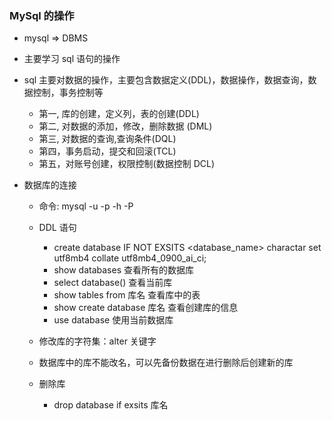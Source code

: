 ### MySql 的操作

- mysql => DBMS

- 主要学习 sql 语句的操作
- sql 主要对数据的操作，主要包含数据定义(DDL)，数据操作，数据查询，数据控制，事务控制等

  - 第一, 库的创建，定义列，表的创建(DDL)
  - 第二, 对数据的添加，修改，删除数据 (DML)
  - 第三, 对数据的查询,查询条件(DQL)
  - 第四，事务启动，提交和回滚(TCL)
  - 第五，对账号创建，权限控制(数据控制 DCL)

- 数据库的连接

  - 命令: mysql -u<username> -p<passward> -h<hostname> -P<port>

  - DDL 语句

    - create database IF NOT EXSITS <database_name> charactar set utf8mb4 collate utf8mb4_0900_ai_ci;
    - show databases 查看所有的数据库
    - select database() 查看当前库
    - show tables from 库名 查看库中的表
    - show create database 库名 查看创建库的信息
    - use database 使用当前数据库

  - 修改库的字符集：alter 关键字
  - 数据库中的库不能改名，可以先备份数据在进行删除后创建新的库
  - 删除库
    - drop database if exsits 库名
